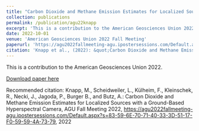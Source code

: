 ```yaml
---
title: "Carbon Dioxide and Methane Emission Estimates for Localized Sources with a Ground-Based Hyperspectral Camera"
collection: publications
permalink: /publication/agu22knapp
excerpt: 'This is a contribution to the American Geosciences Union 2022.'
date: 2022-10-01
venue: 'American Geosciences Union 2022 Fall Meeting'
paperurl: 'https://agu2022fallmeeting-agu.ipostersessions.com/Default.aspx?s=83-59-6E-70-71-40-33-3D-51-17-F0-59-59-4A-73-79'
citation: 'Knapp et al., (2022): &quot;Carbon Dioxide and Methane Emission Estimates for Localized Sources with a Ground-Based Hyperspectral Camera&quot;, <i>AGU 2022</i>.'
---
```

This is a contribution to the American Geosciences Union 2022.

[Download paper here](https://agu2022fallmeeting-agu.ipostersessions.com/Default.aspx?s=83-59-6E-70-71-40-33-3D-51-17-F0-59-59-4A-73-79)

Recommended citation: Knapp, M., Scheidweiler, L., Külheim, F., Kleinschek, R., Necki, J., Jagoda, P., Burger B., and Butz, A.: Carbon Dioxide and Methane Emission Estimates for Localized Sources with a Ground-Based Hyperspectral Camera, AGU Fall Meeting 2022, https://agu2022fallmeeting-agu.ipostersessions.com/Default.aspx?s=83-59-6E-70-71-40-33-3D-51-17-F0-59-59-4A-73-79, 2022